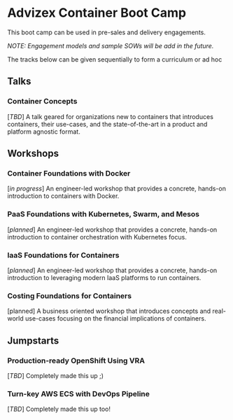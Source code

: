 # Advizex Container Boot Camp

This boot camp can be used in pre-sales and delivery engagements.  

_NOTE: Engagement models and sample SOWs will be add in the future._

The tracks below can be given sequentially to form a curriculum or ad hoc

## Talks

### Container Concepts 

[_TBD_] A talk geared for organizations new to containers that introduces containers, their use-cases, and the state-of-the-art in a product and platform agnostic format.

## Workshops

### Container Foundations with Docker

[_in progress_] An engineer-led workshop that provides a concrete, hands-on introduction to containers with Docker.

### PaaS Foundations with Kubernetes, Swarm, and Mesos

[_planned_] An engineer-led workshop that provides a concrete, hands-on introduction to container orchestration with Kubernetes focus.

### IaaS Foundations for Containers

[_planned_] An engineer-led workshop that provides a concrete, hands-on introduction to leveraging modern IaaS platforms to run containers.

### Costing Foundations for Containers

[planned] A business oriented workshop that introduces concepts and real-world use-cases focusing on the financial implications of containers.

## Jumpstarts

### Production-ready OpenShift Using VRA  

[_TBD_] Completely made this up ;)

### Turn-key AWS ECS with DevOps Pipeline

[_TBD_] Completely made this up too!
